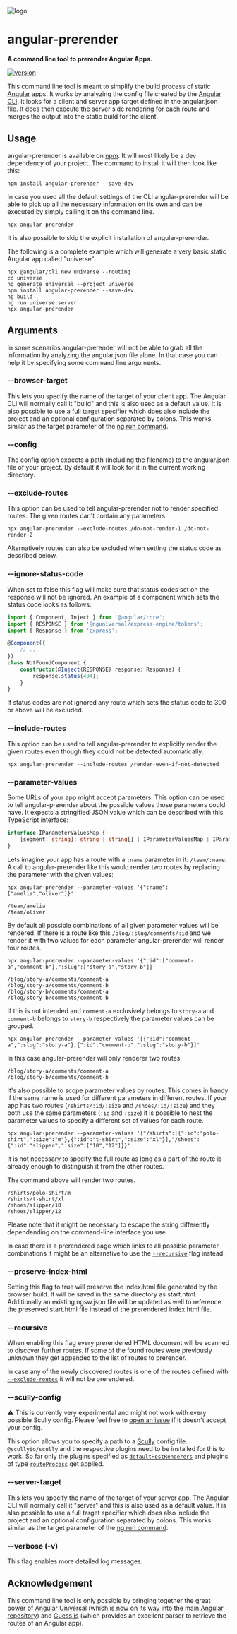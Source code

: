 ![logo](https://repository-images.githubusercontent.com/142886533/bd323700-e8ff-11e9-9645-75bc009ee359)

# angular-prerender

**A command line tool to prerender Angular Apps.**

[![version](https://img.shields.io/npm/v/angular-prerender.svg?style=flat-square)](https://www.npmjs.com/package/angular-prerender)

This command line tool is meant to simplify the build process of static [Angular](https://angular.io/) apps. It works by analyzing the config file created by the [Angular CLI](https://cli.angular.io/). It looks for a client and server app target defined in the angular.json file. It does then execute the server side rendering for each route and merges the output into the static build for the client.

## Usage

angular-prerender is available on [npm](https://www.npmjs.com/package/angular-prerender). It will most likely be a dev dependency of your project. The command to install it will then look like this:

```shell
npm install angular-prerender --save-dev
```

In case you used all the default settings of the CLI angular-prerender will be able to pick up all the necessary information on its own and can be executed by simply calling it on the command line.

```shell
npx angular-prerender
```

It is also possible to skip the explicit installation of angular-prerender.

The following is a complete example which will generate a very basic static Angular app called "universe".

```shell
npx @angular/cli new universe --routing
cd universe
ng generate universal --project universe
npm install angular-prerender --save-dev
ng build
ng run universe:server
npx angular-prerender
```

## Arguments

In some scenarios angular-prerender will not be able to grab all the information by analyzing the angular.json file alone. In that case you can help it by specifying some command line arguments.

### --browser-target

This lets you specify the name of the target of your client app. The Angular CLI will normally call it "build" and this is also used as a default value. It is also possible to use a full target specifier which does also include the project and an optional configuration separated by colons. This works similar as the target parameter of the [ng run command](https://angular.io/cli/run).

### --config

The config option expects a path (including the filename) to the angular.json file of your project. By default it will look for it in the current working directory.

### --exclude-routes

This option can be used to tell angular-prerender not to render specified routes. The given routes can't contain any parameters.

```shell
npx angular-prerender --exclude-routes /do-not-render-1 /do-not-render-2
```

Alternatively routes can also be excluded when setting the status code as described below.

### --ignore-status-code

When set to false this flag will make sure that status codes set on the response will not be ignored. An example of a component which sets the status code looks as follows:

```typescript
import { Component, Inject } from '@angular/core';
import { RESPONSE } from '@nguniversal/express-engine/tokens';
import { Response } from 'express';

@Component({
    // ...
})
class NotFoundComponent {
    constructor(@Inject(RESPONSE) response: Response) {
        response.status(404);
    }
}
```

If status codes are not ignored any route which sets the status code to 300 or above will be excluded.

### --include-routes

This option can be used to tell angular-prerender to explicitly render the given routes even though they could not be detected automatically.

```shell
npx angular-prerender --include-routes /render-even-if-not-detected
```

### --parameter-values

Some URLs of your app might accept parameters. This option can be used to tell angular-prerender about the possible values those parameters could have. It expects a stringified JSON value which can be described with this TypeScript interface:

```typescript
interface IParameterValuesMap {
    [segment: string]: string | string[] | IParameterValuesMap | IParameterValuesMap[];
}
```

Lets imagine your app has a route with a `:name` parameter in it: `/team/:name`. A call to angular-prerender like this would render two routes by replacing the parameter with the given values:

```shell
npx angular-prerender --parameter-values '{":name":["amelia","oliver"]}'
```

```text
/team/amelia
/team/oliver
```

By default all possible combinations of all given parameter values will be rendered. If there is a route like this `/blog/:slug/comments/:id` and we render it with two values for each parameter angular-prerender will render four routes.

```shell
npx angular-prerender --parameter-values '{":id":["comment-a","comment-b"],":slug":["story-a","story-b"]}'
```

```text
/blog/story-a/comments/comment-a
/blog/story-a/comments/comment-b
/blog/story-b/comments/comment-a
/blog/story-b/comments/comment-b
```

If this is not intended and `comment-a` exclusively belongs to `story-a` and `comment-b` belongs to `story-b` respectively the parameter values can be grouped.

```shell
npx angular-prerender --parameter-values '[{":id":"comment-a",":slug":"story-a"},{":id":"comment-b",":slug":"story-b"}]'
```

In this case angular-prerender will only renderer two routes.

```text
/blog/story-a/comments/comment-a
/blog/story-b/comments/comment-b
```

It's also possible to scope parameter values by routes. This comes in handy if the same name is used for different parameters in different routes. If your app has two routes (`/shirts/:id/:size` and `/shoes/:id/:size`) and they both use the same parameters (`:id` and `:size`) it is possible to nest the parameter values to specify a different set of values for each route.

```shell
npx angular-prerender --parameter-values '{"/shirts":[{":id":"polo-shirt",":size":"m"},{":id":"t-shirt",":size":"xl"}],"/shoes":{":id":"slipper",":size":["10","12"]}}'
```

It is not necessary to specify the full route as long as a part of the route is already enough to distinguish it from the other routes.

The command above will render two routes.

```text
/shirts/polo-shirt/m
/shirts/t-shirt/xl
/shoes/slipper/10
/shoes/slipper/12
```

Please note that it might be necessary to escape the string differently dependending on the command-line interface you use.

In case there is a prerendered page which links to all possible parameter combinations it might be an alternative to use the [`--recursive`](#--recursive) flag instead.

### --preserve-index-html

Setting this flag to true will preserve the index.html file generated by the browser build. It will be saved in the same directory as start.html. Additionally an existing ngsw.json file will be updated as well to reference the preserved start.html file instead of the prerendered index.html file.

### --recursive

When enabling this flag every prerendered HTML document will be scanned to discover further routes. If some of the found routes were previously unknown they get appended to the list of routes to prerender.

In case any of the newly discovered routes is one of the routes defined with [`--exclude-routes`](#--exclude-routes) it will not be prerendered.

### --scully-config

⚠️ This is currently very experimental and might not work with every possible Scully config. Please feel free to [open an issue](https://github.com/chrisguttandin/angular-prerender/issues/new) if it doesn't accept your config.

This option allows you to specify a path to a [Scully](https://scully.io) config file. `@scullyio/scully` and the respective plugins need to be installed for this to work. So far only the plugins specified as [`defaultPostRenderers`](https://scully.io/docs/Reference/config/#interface) and plugins of type [`routeProcess`](https://scully.io/docs/Reference/plugins/types/route-process) get applied.

### --server-target

This lets you specify the name of the target of your server app. The Angular CLI will normally call it "server" and this is also used as a default value. It is also possible to use a full target specifier which does also include the project and an optional configuration separated by colons. This works similar as the target parameter of the [ng run command](https://angular.io/cli/run).

### --verbose (-v)

This flag enables more detailed log messages.

## Acknowledgement

This command line tool is only possible by bringing together the great power of [Angular Universal](https://github.com/angular/universal) (which is now on its way into the main [Angular repository](https://github.com/angular/angular)) and [Guess.js](https://github.com/guess-js) (which provides an excellent parser to retrieve the routes of an Angular app).
